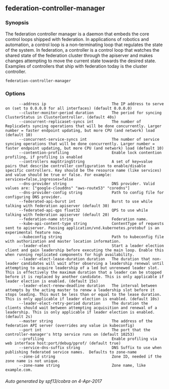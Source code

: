 ## federation-controller-manager



### Synopsis


The federation controller manager is a daemon that embeds
the core control loops shipped with federation. In applications of robotics and
automation, a control loop is a non-terminating loop that regulates the state of
the system. In federation, a controller is a control loop that watches the shared
state of the federation cluster through the apiserver and makes changes attempting
to move the current state towards the desired state. Examples of controllers that
ship with federation today is the cluster controller.

```
federation-controller-manager
```

### Options

```
      --address ip                             The IP address to serve on (set to 0.0.0.0 for all interfaces) (default 0.0.0.0)
      --cluster-monitor-period duration        The period for syncing ClusterStatus in ClusterController. (default 40s)
      --concurrent-replicaset-syncs int        The number of ReplicaSets syncing operations that will be done concurrently. Larger number = faster endpoint updating, but more CPU (and network) load (default 10)
      --concurrent-service-syncs int           The number of service syncing operations that will be done concurrently. Larger number = faster endpoint updating, but more CPU (and network) load (default 10)
      --contention-profiling                   Enable lock contention profiling, if profiling is enabled
      --controllers mapStringString            A set of key=value pairs that describe controller configuration to enable/disable specific controllers. Key should be the resource name (like services) and value should be true or false. For example: services=false,ingresses=false
      --dns-provider string                    DNS provider. Valid values are: ["google-clouddns" "aws-route53" "coredns"]
      --dns-provider-config string             Path to config file for configuring DNS provider.
      --federated-api-burst int                Burst to use while talking with federation apiserver (default 30)
      --federated-api-qps float32              QPS to use while talking with federation apiserver (default 20)
      --federation-name string                 Federation name.
      --kube-api-content-type string           ContentType of requests sent to apiserver. Passing application/vnd.kubernetes.protobuf is an experimental feature now.
      --kubeconfig string                      Path to kubeconfig file with authorization and master location information.
      --leader-elect                           Start a leader election client and gain leadership before executing the main loop. Enable this when running replicated components for high availability.
      --leader-elect-lease-duration duration   The duration that non-leader candidates will wait after observing a leadership renewal until attempting to acquire leadership of a led but unrenewed leader slot. This is effectively the maximum duration that a leader can be stopped before it is replaced by another candidate. This is only applicable if leader election is enabled. (default 15s)
      --leader-elect-renew-deadline duration   The interval between attempts by the acting master to renew a leadership slot before it stops leading. This must be less than or equal to the lease duration. This is only applicable if leader election is enabled. (default 10s)
      --leader-elect-retry-period duration     The duration the clients should wait between attempting acquisition and renewal of a leadership. This is only applicable if leader election is enabled. (default 2s)
      --master string                          The address of the federation API server (overrides any value in kubeconfig)
      --port int                               The port that the controller-manager's http service runs on (default 10253)
      --profiling                              Enable profiling via web interface host:port/debug/pprof/ (default true)
      --service-dns-suffix string              DNS Suffix to use when publishing federated service names.  Defaults to zone-name
      --zone-id string                         Zone ID, needed if the zone name is not unique.
      --zone-name string                       Zone name, like example.com.
```

###### Auto generated by spf13/cobra on 4-Apr-2017
